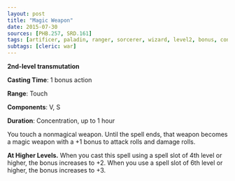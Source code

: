 ```yaml
---
layout: post
title: "Magic Weapon"
date: 2015-07-30
sources: [PHB.257, SRD.161]
tags: [artificer, paladin, ranger, sorcerer, wizard, level2, bonus, concentration, transmutation]
subtags: [cleric: war]
---
```


**2nd-level transmutation**

**Casting Time**: 1 bonus action

**Range**: Touch

**Components**: V, S

**Duration**: Concentration, up to 1 hour

You touch a nonmagical weapon. Until the spell ends, that weapon becomes a magic weapon with a +1 bonus to attack rolls and damage rolls.

**At Higher Levels.** When you cast this spell using a spell slot of 4th level or higher, the bonus increases to +2. When you use a spell slot of 6th level or higher, the bonus increases to +3.
